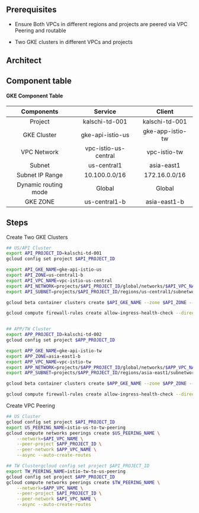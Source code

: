 ## Prerequisites

- Ensure Both VPCs in different regions and projects are peered via VPC Peering and routable

- Two GKE clusters in different VPCs and projects

## Architect


## Component table

#### GKE Component Table
|Components|Service|Client|
|:---:|:---:|:---:|
|Project|kalschi-td-001|kalschi-td-001|
|GKE Cluster|gke-api-istio-us|gke-app-istio-tw|
|VPC Network|vpc-istio-us-central|vpc-istio-tw|
|Subnet|us-central1|asia-east1|
|Subnet IP Range|10.100.0.0/16|172.16.0.0/16|
|Dynamic routing mode|Global|Global|
|GKE ZONE|us-central1-b|asia-east1-b|

## Steps

Create Two GKE Clusters

```bash
## US/API Cluster
export API_PROJECT_ID=kalschi-td-001
gcloud config set project $API_PROJECT_ID

export API_GKE_NAME=gke-api-istio-us
export API_ZONE=us-central1-b
export API_VPC_NAME=vpc-istio-us-central
export API_NETWORK=projects/$API_PROJECT_ID/global/networks/$API_VPC_NAME
export API_SUBNET=projects/$API_PROJECT_ID/regions/us-central1/subnetworks/us-central1

gcloud beta container clusters create $API_GKE_NAME --zone $API_ZONE --no-enable-basic-auth --cluster-version "1.14.10-gke.36" --machine-type "e2-standard-2" --image-type "COS" --disk-type "pd-standard" --disk-size "100" --scopes "https://www.googleapis.com/auth/cloud-platform" --num-nodes "1" --enable-stackdriver-kubernetes --enable-private-nodes --master-ipv4-cidr "192.168.100.0/28" --enable-master-global-access --enable-ip-alias --network $API_NETWORK --subnetwork $API_SUBNET --no-enable-master-authorized-networks --addons HorizontalPodAutoscaling,HttpLoadBalancing --enable-autoupgrade --enable-autorepair --max-surge-upgrade 1 --max-unavailable-upgrade 0

gcloud compute firewall-rules create allow-ingress-health-check --direction=INGRESS --priority=1000 --network=$API_NETWORK --action=ALLOW --rules=tcp --source-ranges 35.191.0.0/16,130.211.0.0/22


## APP/TW Cluster
export APP_PROJECT_ID=kalschi-td-002
gcloud config set project $APP_PROJECT_ID

export APP_GKE_NAME=gke-api-istio-tw
export APP_ZONE=asia-east1-b
export APP_VPC_NAME=vpc-istio-tw
export APP_NETWORK=projects/$APP_PROJECT_ID/global/networks/$APP_VPC_NAME
export APP_SUBNET=projects/$APP_PROJECT_ID/regions/asia-east1/subnetworks/asia-east1

gcloud beta container clusters create $APP_GKE_NAME --zone $APP_ZONE --no-enable-basic-auth --cluster-version "1.14.10-gke.36" --machine-type "e2-standard-2" --image-type "COS" --disk-type "pd-standard" --disk-size "100" --scopes "https://www.googleapis.com/auth/cloud-platform" --num-nodes "1" --enable-stackdriver-kubernetes --enable-private-nodes --master-ipv4-cidr "192.168.100.0/28" --enable-master-global-access --enable-ip-alias --network $APP_NETWORK --subnetwork $APP_SUBNET --no-enable-master-authorized-networks --addons HorizontalPodAutoscaling,HttpLoadBalancing --enable-autoupgrade --enable-autorepair --max-surge-upgrade 1 --max-unavailable-upgrade 0

gcloud compute firewall-rules create allow-ingress-health-check --direction=INGRESS --priority=1000 --network=$APP_NETWORK --action=ALLOW --rules=tcp --source-ranges 35.191.0.0/16,130.211.0.0/22
```

Create VPC Peering
```bash
## US Cluster
gcloud config set project $API_PROJECT_ID
export US_PEERING_NAME=istio-us-to-tw-peering
gcloud compute networks peerings create $US_PEERING_NAME \
    --network=$API_VPC_NAME \
    --peer-project $APP_PROJECT_ID \
    --peer-network $APP_VPC_NAME \
    --async --auto-create-routes 

## TW Clustergcloud config set project $API_PROJECT_ID
export TW_PEERING_NAME=istio-tw-to-us-peering
gcloud config set project $APP_PROJECT_ID
gcloud compute networks peerings create $TW_PEERING_NAME \
    --network=$APP_VPC_NAME \
    --peer-project $API_PROJECT_ID \
    --peer-network $API_VPC_NAME \
    --async --auto-create-routes 
```